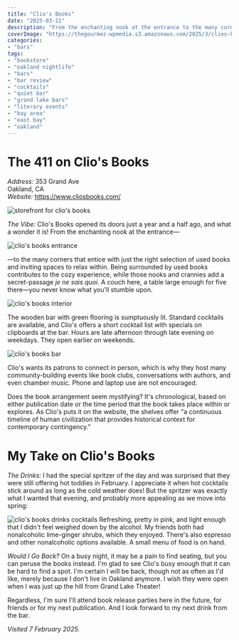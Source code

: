```yaml
---
title: "Clio's Books"
date: "2025-03-11"
description: "From the enchanting nook at the entrance to the many corners that entice with just the right selection of used books and inviting spaces to relax within, Clio's is a wonder. The wooden bar with green flooring is sumptuously lit."
coverImage: "https://thegourmez-wpmedia.s3.amazonaws.com/2025/3/clios-books+(4).jpg"
categories:
- "bars"
tags:
- "bookstore"
- "oakland nightlife"
- "bars"
- "bar review"
- "cocktails"
- "quiet bar"
- "grand lake bars"
- "literary events"
- "bay area"
- "east bay"
- "oakland"
---
```

# The 411 on Clio's Books

*Address:* 353 Grand Ave\
Oakland, CA\
*Website:* <https://www.cliosbooks.com/>

![storefront for clio's books](https://thegourmez-wpmedia.s3.amazonaws.com/2025/3/clios-books+(4).jpg)

*The Vibe:* Clio's Books opened its doors just a year and a half ago, and what a wonder it is! From the enchanting nook at the entrance—

![clio's books entrance](https://thegourmez-wpmedia.s3.amazonaws.com/2025/3/clios-books+(5).jpg)

—to the many corners that entice with just the right selection of used books and inviting spaces to relax within. Being surrounded by used books contributes to the cozy experience, while those nooks and crannies add a secret-passage *je ne sais quoi*. A couch here, a table large enough for five there—you never know what you'll stumble upon.

![clio's books interior](https://thegourmez-wpmedia.s3.amazonaws.com/2025/3/clios-books+(7).jpg)

The wooden bar with green flooring is sumptuously lit. Standard cocktails are available, and Clio's offers a short cocktail list with specials on clipboards at the bar. Hours are late afternoon through late evening on weekdays. They open earlier on weekends.

![clio's books bar](https://thegourmez-wpmedia.s3.amazonaws.com/2025/3/clios-books+(6).jpg)

Clio's wants its patrons to connect in person, which is why they host many community-building events like book clubs, conversations with authors, and even chamber music. Phone and laptop use are not encouraged.

Does the book arrangement seem mystifying? It's chronological, based on either publication date or the time period that the book takes place within or explores. As Clio's puts it on the website, the shelves offer "a continuous timeline of human civilization that provides historical context for contemporary contingency."

# My Take on Clio's Books

*The Drinks:* I had the special spritzer of the day and was  surprised that they were  still offering hot toddies in February. I appreciate it when hot cocktails stick around as long as the cold weather does! But the spritzer was exactly what I wanted that evening, and probably more appealing as we move into spring:

![clio's books drinks cocktails](https://thegourmez-wpmedia.s3.amazonaws.com/2025/3/clios-books+(2).jpg)
Refreshing, pretty in pink, and light enough that I didn't feel weighed down by the alcohol. My friends both had nonalcoholic lime-ginger shrubs, which they enjoyed. There's also espresso and other nonalcoholic options available. A small menu of food is on hand.

*Would I Go Back?* On a busy night, it may be a pain to find seating, but you can peruse the books instead. I'm glad to see Clio's busy enough that it can be hard to find a spot. I'm certain I will be back, though not as often as I'd like, merely because I don't live in Oakland anymore. I wish they were open when I was just up the hill from Grand Lake Theater!

Regardless, I'm sure I'll attend book release parties here in the future, for friends or for my next publication. And I look forward to my next drink from the bar.

*Visited 7 February 2025.*
